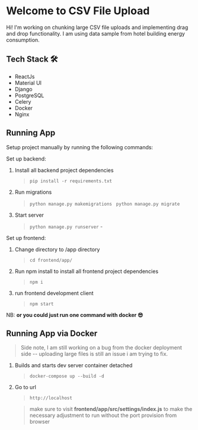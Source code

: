 # Welcome to CSV File Upload

Hi! I'm working on chunking large CSV file uploads and implementing drag and drop functionality. I am using data sample from hotel building energy consumption.  


## Tech Stack 🛠
- ReactJs
- Material UI
- Django
- PostgreSQL
- Celery
- Docker
- Nginx


## Running App

Setup project manually by running the following commands:

Set up backend:

 1. Install all backend project dependencies
	 >`pip install -r requirements.txt ` 
 
2.  Run migrations
	 >`python manage.py makemigrations`
	 >` python manage.py migrate`
	 
3.  Start server
	>`python manage.py runserver` - 

Set up frontend:
1. Change directory to /app directory
	> `cd frontend/app/` 
	
2. Run npm install to install all frontend project dependencies
	> `npm i` 
	
3. run frontend development client
	>`npm start` 


NB: **or you could just run one command with docker  😎**

## Running App via Docker

> Side note, I am still working on a bug from the docker deployment side -- uploading large files is still an issue i am trying to fix.


 1. Builds and starts dev server container detached
	> `docker-compose up --build -d`

2. Go to url
	>`http://localhost`  


	> make sure to visit **frontend/app/src/settings/index.js** to make the necessary adjustment to run without the port provision from browser


